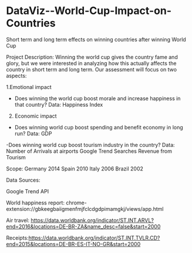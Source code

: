 # DataViz--World-Cup-Impact-on-Countries
Short term and long term effects on winning countries after winning World Cup

Project Description:  Winning the world cup gives the country fame and glory, but we were interested in analyzing how this actually affects the country in short term and long term.
Our assessment will focus on two aspects:

1.Emotional impact

 - Does winning the world cup boost morale and increase happiness in that country?
  Data: Happiness Index


2. Economic impact
- Does winning world cup boost spending and benefit economy in long run?
Data: GDP
   
-Does winning world cup boost tourism industry in the country?
Data:     Number of Arrivals at airports
          Google Trend Searches
          Revenue from Tourism

Scope:
            Germany 2014
            Spain 2010
            Italy 2006 
            Brazil 2002

Data Sources:

Google Trend API

World happiness report: chrome-extension://gbkeegbaiigmenfmjfclcdgdpimamgkj/views/app.html

Air travel: https://data.worldbank.org/indicator/ST.INT.ARVL?end=2016&locations=DE-BR-ZA&name_desc=false&start=2000

Receipts:https://data.worldbank.org/indicator/ST.INT.TVLR.CD?end=2015&locations=DE-BR-ES-IT-NO-GR&start=2000
